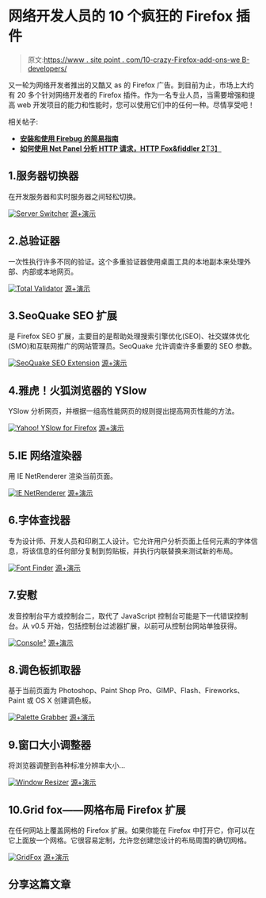 # 网络开发人员的 10 个疯狂的 Firefox 插件

> 原文:[https://www . site point . com/10-crazy-Firefox-add-ons-we B- developers/](https://www.sitepoint.com/10-crazy-firefox-add-ons-web-developers/)

又一轮为网络开发者推出的又酷又 as 的 Firefox 广告。到目前为止，市场上大约有 20 多个针对网络开发者的 Firefox 插件。作为一名专业人员，当需要增强和提高 web 开发项目的能力和性能时，您可以使用它们中的任何一种。尽情享受吧！

相关帖子:

*   [**安装和使用 Firebug 的简易指南**](http://www.jquery4u.com/utilities/live-jquery-debugging-firebug/)
*   [**如何使用 Net Panel 分析 HTTP 请求，HTTP Fox&fiddler 2**T3】](http://www.jquery4u.com/testing/http-request-net-panel-httpfox-fiddler2/)

## 1.服务器切换器

在开发服务器和实时服务器之间轻松切换。

 [![Server Switcher](../Images/1e41c203ad8af352547c0431ef4c8908.png)](https://addons.mozilla.org/en-US/firefox/addon/server-switcher/) 
[源+演示](https://addons.mozilla.org/en-US/firefox/addon/server-switcher/)

## 2.总验证器

一次性执行许多不同的验证。这个多重验证器使用桌面工具的本地副本来处理外部、内部或本地网页。

 [![Total Validator](../Images/b2b1547f5a3e05521c03e399b05fab06.png)](https://addons.mozilla.org/en-US/firefox/addon/total-validator/) 
[源+演示](https://addons.mozilla.org/en-US/firefox/addon/total-validator/)

## 3.SeoQuake SEO 扩展

是 Firefox SEO 扩展，主要目的是帮助处理搜索引擎优化(SEO)、社交媒体优化(SMO)和互联网推广的网站管理员。SeoQuake 允许调查许多重要的 SEO 参数。

 [![SeoQuake SEO Extension](../Images/728cda907a73052e4cc32e388a7a4b5c.png)](https://addons.mozilla.org/en-US/firefox/addon/seoquake-seo-extension/) 
[源+演示](https://addons.mozilla.org/en-US/firefox/addon/seoquake-seo-extension/)

## 4.雅虎！火狐浏览器的 YSlow

YSlow 分析网页，并根据一组高性能网页的规则提出提高网页性能的方法。

 [![Yahoo! YSlow for Firefox](../Images/df70dbbb73c8acf7ceaa9bbbc391ee3c.png)](http://developer.yahoo.com/yslow/) 
[源+演示](http://developer.yahoo.com/yslow/)

## 5.IE 网络渲染器

用 IE NetRenderer 渲染当前页面。

 [![IE NetRenderer](../Images/811fbe74e8a92701b0f88b374d41991b.png)](https://addons.mozilla.org/en-US/firefox/addon/ie-netrenderer/) 
[源+演示](https://addons.mozilla.org/en-US/firefox/addon/ie-netrenderer/)

## 6.字体查找器

专为设计师、开发人员和印刷工人设计。它允许用户分析页面上任何元素的字体信息，将该信息的任何部分复制到剪贴板，并执行内联替换来测试新的布局。

 [![Font Finder](../Images/d956b7ad60b539c7a7cf218d1987e835.png)](https://addons.mozilla.org/en-US/firefox/addon/font-finder/) 
[源+演示](https://addons.mozilla.org/en-US/firefox/addon/font-finder/)

## 7.安慰

发音控制台平方或控制台二，取代了 JavaScript 控制台可能是下一代错误控制台。从 v0.5 开始，包括控制台过滤器扩展，以前可从控制台网站单独获得。

 [![Console²](../Images/72e71f10ae5ffcf60aac255754b6d6b8.png)](https://addons.mozilla.org/en-US/firefox/addon/console%C2%B2/) 
[源+演示](https://addons.mozilla.org/en-US/firefox/addon/console%C2%B2/)

## 8.调色板抓取器

基于当前页面为 Photoshop、Paint Shop Pro、GIMP、Flash、Fireworks、Paint 或 OS X 创建调色板。

 [![Palette Grabber](../Images/229f9d87507a0b56b44c767a62f209e4.png)](https://addons.mozilla.org/en-US/firefox/addon/palette-grabber/) 
[源+演示](https://addons.mozilla.org/en-US/firefox/addon/palette-grabber/)

## 9.窗口大小调整器

将浏览器调整到各种标准分辨率大小…

 [![Window Resizer](../Images/60d3683fdffe7d10522752aa60ad47aa.png)](https://addons.mozilla.org/en-US/firefox/addon/window-resizer/) 
[源+演示](https://addons.mozilla.org/en-US/firefox/addon/window-resizer/)

## 10.Grid fox——网格布局 Firefox 扩展

在任何网站上覆盖网格的 Firefox 扩展。如果你能在 Firefox 中打开它，你可以在它上面放一个网格。它很容易定制，允许您创建您设计的布局周围的确切网格。

 [![GridFox](../Images/2d7068ef43ea0b886fe07147819d85fd.png)](http://www.puidokas.com/portfolio/gridfox/) 
[源+演示](http://www.puidokas.com/portfolio/gridfox/)

## 分享这篇文章